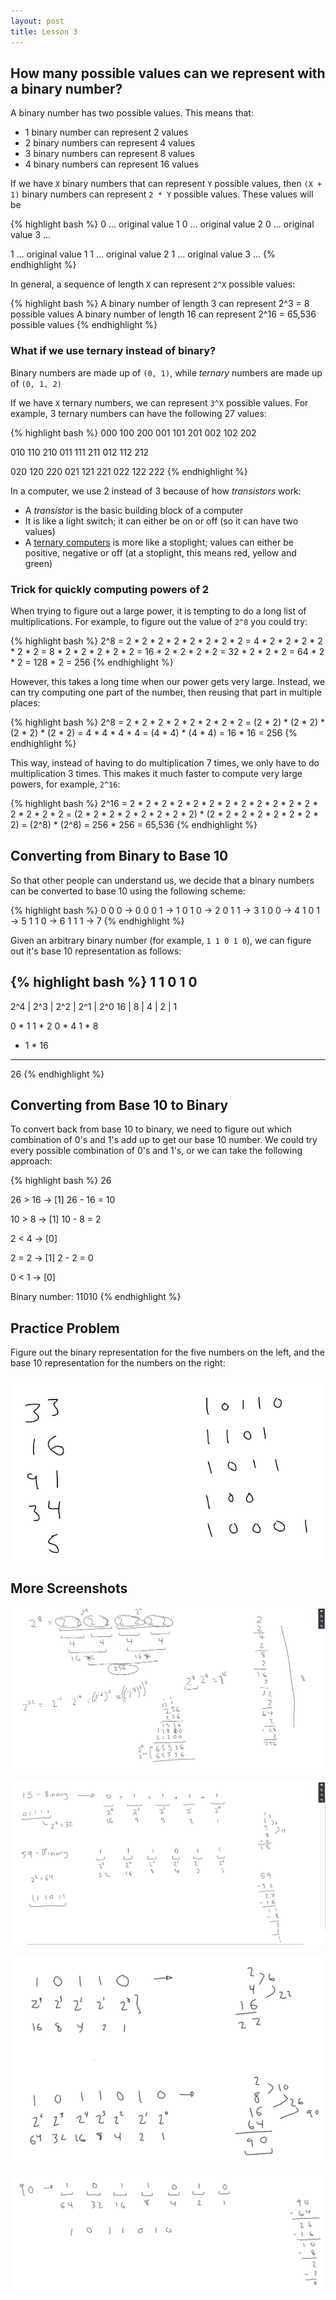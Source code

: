 ```yaml
---
layout: post
title: Lesson 3
---
```


## How many possible values can we represent with a binary number?

A binary number has two possible values. This means that:

- 1 binary number can represent 2 values
- 2 binary numbers can represent 4 values
- 3 binary numbers can represent 8 values
- 4 binary numbers can represent 16 values

If we have `X` binary numbers that can represent `Y` possible values, then `(X + 1)` binary numbers can represent `2 * Y` possible values. These values will be

{% highlight bash %}
0 ... original value 1
0 ... original value 2
0 ... original value 3
...

1 ... original value 1
1 ... original value 2
1 ... original value 3
...
{% endhighlight %}

In general, a sequence of length `X` can represent `2^X` possible values:

{% highlight bash %}
A binary number of length 3 can represent 2^3 = 8 possible values
A binary number of length 16 can represent 2^16 = 65,536 possible values
{% endhighlight %}

### What if we use ternary instead of binary?

Binary numbers are made up of `(0, 1)`, while *ternary* numbers are made up of `(0, 1, 2)`

If we have `X` ternary numbers, we can represent `3^X` possible values. For example, 3 ternary numbers can have the following 27 values:

{% highlight bash %}
000  100  200
001  101  201
002  102  202

010  110  210
011  111  211
012  112  212

020  120  220
021  121  221
022  122  222
{% endhighlight %}

In a computer, we use 2 instead of 3 because of how *transistors* work:

- A *transistor* is the basic building block of a computer
- It is like a light switch; it can either be on or off (so it can have two values)
- A [ternary computers](https://en.wikipedia.org/wiki/Ternary_computer) is more like a stoplight; values can either be positive, negative or off (at a stoplight, this means red, yellow and green)

### Trick for quickly computing powers of 2

When trying to figure out a large power, it is tempting to do a long list of multiplications. For example, to figure out the value of `2^8` you could try:

{% highlight bash %}
2^8 = 2   * 2 * 2 * 2 * 2 * 2 * 2 * 2
    = 4   * 2 * 2 * 2 * 2 * 2 * 2
    = 8   * 2 * 2 * 2 * 2 * 2
    = 16  * 2 * 2 * 2 * 2
    = 32  * 2 * 2 * 2
    = 64  * 2 * 2
    = 128 * 2
    = 256
{% endhighlight %}

However, this takes a long time when our power gets very large. Instead, we can try computing one part of the number, then reusing that part in multiple places:

{% highlight bash %}
2^8 =  2 * 2  *  2 * 2  *  2 * 2  *  2 * 2
    = (2 * 2) * (2 * 2) * (2 * 2) * (2 * 2)
    =    4    *    4    *    4    *    4
    =   (4    *    4)   *   (4    *    4)
    =         16        *         16
    =                  256
{% endhighlight %}

This way, instead of having to do multiplication 7 times, we only have to do multiplication 3 times. This makes it much faster to compute very large powers, for example, `2^16`:

{% highlight bash %}
2^16 =  2 * 2 * 2 * 2 * 2 * 2 * 2 * 2  *  2 * 2 * 2 * 2 * 2 * 2 * 2 * 2
     = (2 * 2 * 2 * 2 * 2 * 2 * 2 * 2) * (2 * 2 * 2 * 2 * 2 * 2 * 2 * 2)
     = (2^8) * (2^8)
     = 256 * 256
     = 65,536
{% endhighlight %}

## Converting from Binary to Base 10

So that other people can understand us, we decide that a binary numbers can be converted to base 10 using the following scheme:

{% highlight bash %}
0 0 0 -> 0
0 0 1 -> 1
0 1 0 -> 2
0 1 1 -> 3
1 0 0 -> 4
1 0 1 -> 5
1 1 0 -> 6
1 1 1 -> 7
{% endhighlight %}

Given an arbitrary binary number (for example, `1 1 0 1 0`), we can figure out it's base 10 representation as follows:

{% highlight bash %}
1     1     0     1     0
---------------------------
2^4 | 2^3 | 2^2 | 2^1 | 2^0
16  | 8   | 4   | 2   | 1

  0 * 1
  1 * 2
  0 * 4
  1 * 8
+ 1 * 16
--------
  26
{% endhighlight %}


## Converting from Base 10 to Binary

To convert back from base 10 to binary, we need to figure out which combination of 0's and 1's add up to get our base 10 number. We could try every possible combination of 0's and 1's, or we can take the following approach:

{% highlight bash %}
26

26 > 16 -> [1]
26 - 16 = 10

10 > 8 -> [1]
10 - 8 = 2

2 < 4 -> [0]

2 = 2 -> [1]
2 - 2 = 0

0 < 1 -> [0]

Binary number: 11010
{% endhighlight %}

## Practice Problem

Figure out the binary representation for the five numbers on the left, and the base 10 representation for the numbers on the right:

![](/assets/images/3/4.png)

## More Screenshots

![](/assets/images/3/0.png)

![](/assets/images/3/1.png)

![](/assets/images/3/2.png)

![](/assets/images/3/3.png)
